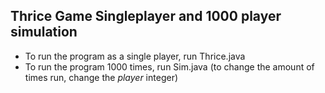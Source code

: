 ## Thrice Game Singleplayer and 1000 player simulation
* To run the program as a single player, run Thrice.java
* To run the program 1000 times, run Sim.java (to change the amount of times run, change the *player* integer)
